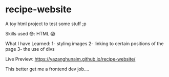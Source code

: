 # recipe-website
A toy html project to test some stuff ;p

Skills used 😎: HTML 😱

What I have Learned:
1- styling images
2- linking to certain positions of the page
3- the use of divs

Live Preview: https://yazanghunaim.github.io/recipe-website/

This better get me a frontend dev job....
